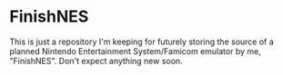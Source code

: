 # FinishNES
This is just a repository I'm keeping for futurely storing the source of a planned Nintendo Entertainment System/Famicom emulator by me, "FinishNES". Don't expect anything new soon.
